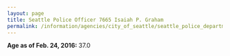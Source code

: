 ```yaml
---
layout: page
title: Seattle Police Officer 7665 Isaiah P. Graham
permalink: /information/agencies/city_of_seattle/seattle_police_department/copbook/7665/
---
```


**Age as of Feb. 24, 2016:** 37.0
